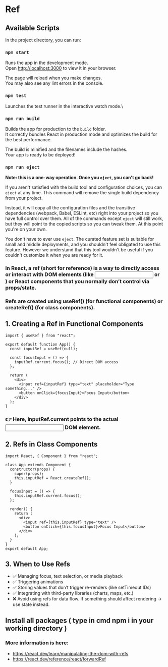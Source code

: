# Ref

## Available Scripts

In the project directory, you can run:

### `npm start`

Runs the app in the development mode.\
Open [http://localhost:3000](http://localhost:3000) to view it in your browser.

The page will reload when you make changes.\
You may also see any lint errors in the console.

### `npm test`

Launches the test runner in the interactive watch mode.\

### `npm run build`

Builds the app for production to the `build` folder.\
It correctly bundles React in production mode and optimizes the build for the best performance.

The build is minified and the filenames include the hashes.\
Your app is ready to be deployed!

### `npm run eject`

**Note: this is a one-way operation. Once you `eject`, you can't go back!**

If you aren't satisfied with the build tool and configuration choices, you can `eject` at any time. This command will remove the single build dependency from your project.

Instead, it will copy all the configuration files and the transitive dependencies (webpack, Babel, ESLint, etc) right into your project so you have full control over them. All of the commands except `eject` will still work, but they will point to the copied scripts so you can tweak them. At this point you're on your own.

You don't have to ever use `eject`. The curated feature set is suitable for small and middle deployments, and you shouldn't feel obligated to use this feature. However we understand that this tool wouldn't be useful if you couldn't customize it when you are ready for it.

### In React, a ref (short for reference) is a way to directly access or interact with DOM elements (like <input> or <div>) or React components that you normally don’t control via props/state.

### Refs are created using useRef() (for functional components) or createRef() (for class components).

## 1. Creating a Ref in Functional Components
```
import { useRef } from "react";

export default function App() {
  const inputRef = useRef(null);

  const focusInput = () => {
    inputRef.current.focus(); // Direct DOM access
  };

  return (
    <div>
      <input ref={inputRef} type="text" placeholder="Type something..." />
      <button onClick={focusInput}>Focus Input</button>
    </div>
  );
}
```

### 👉 Here, inputRef.current points to the actual <input> DOM element.

## 2. Refs in Class Components
```
import React, { Component } from "react";

class App extends Component {
  constructor(props) {
    super(props);
    this.inputRef = React.createRef();
  }

  focusInput = () => {
    this.inputRef.current.focus();
  };

  render() {
    return (
      <div>
        <input ref={this.inputRef} type="text" />
        <button onClick={this.focusInput}>Focus Input</button>
      </div>
    );
  }
}
export default App;
```
## 3. When to Use Refs

 - ✅ Managing focus, text selection, or media playback
 - ✅ Triggering animations
 - ✅ Storing values that don’t trigger re-renders (like setTimeout IDs)
 - ✅ Integrating with third-party libraries (charts, maps, etc.)
 - ❌ Avoid using refs for data flow. If something should affect rendering → use state instead.

## Install all packages ( type in cmd npm i in your working directory )

### More information is here:
 - https://react.dev/learn/manipulating-the-dom-with-refs
 - https://react.dev/reference/react/forwardRef
